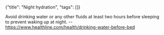 {"title": "Night hydration", "tags": []}

Avoid drinking water or any other fluids at least two hours before sleeping to prevent waking up at night.
-- https://www.healthline.com/health/drinking-water-before-bed

